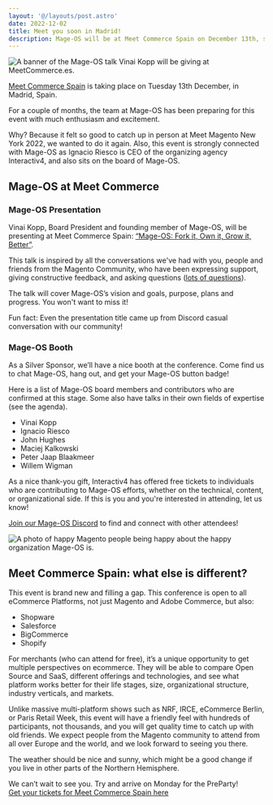 ```yaml
---
layout: '@/layouts/post.astro'
date: 2022-12-02
title: Meet you soon in Madrid!
description: Mage-OS will be at Meet Commerce Spain on December 13th, see you there!
---
```


![A banner of the Mage-OS talk Vinai Kopp will be giving at MeetCommerce.es.](/blog/2022/2022-12-02-meetcommerce-mage-os-talk-bannner.jpg)

[Meet Commerce Spain](https://meetcommerce.es/) is taking place on Tuesday 13th December, in Madrid, Spain.

For a couple of months, the team at Mage-OS has been preparing for this event with much enthusiasm and excitement.

Why? Because it felt so good to catch up in person at Meet Magento New York 2022, we wanted to do it again. Also, this event is strongly connected with Mage-OS as Ignacio Riesco is CEO of the organizing agency Interactiv4, and also sits on the board of Mage-OS.

## Mage-OS at Meet Commerce
### Mage-OS Presentation

Vinai Kopp, Board President and founding member of Mage-OS, will be presenting at Meet Commerce Spain: [“Mage-OS: Fork it, Own it, Grow it, Better”](https://www.linkedin.com/feed/update/urn:li:activity:6996423767186923520).

This talk is inspired by all the conversations we've had with you, people and friends from the Magento Community, who have been expressing support, giving constructive feedback, and asking questions ([lots of questions](https://mage-os.org/frequently-asked-questions)).

The talk will cover Mage-OS’s vision and goals, purpose, plans and progress. You won't want to miss it!

Fun fact: Even the presentation title came up from Discord casual conversation with our community!

### Mage-OS Booth
As a Silver Sponsor, we’ll have a nice booth at the conference. Come find us to chat Mage-OS, hang out, and get your Mage-OS button badge!

Here is a list of Mage-OS board members and contributors who are confirmed at this stage. Some also have talks in their own fields of expertise (see the agenda).
- Vinai Kopp
- Ignacio Riesco
- John Hughes
- Maciej Kalkowski
- Peter Jaap Blaakmeer
- Willem Wigman

As a nice thank-you gift, Interactiv4 has offered free tickets to individuals who are contributing to Mage-OS efforts, whether on the technical, content, or organizational side. If this is you and you're interested in attending, let us know!

[Join our Mage-OS Discord](https://discord.gg/9xHBTTpa) to find and connect with other attendees!

![A photo of happy Magento people being happy about the happy organization Mage-OS is.](/blog/2022/2022-12-02-meetcommerce-mageos-2.jpg)

## Meet Commerce Spain: what else is different?
This event is brand new and filling a gap. This conference is open to all eCommerce Platforms, not just Magento and Adobe Commerce, but also:

- Shopware
- Salesforce
- BigCommerce
- Shopify

For merchants (who can attend for free), it’s a unique opportunity to get multiple perspectives on ecommerce. They will be able to compare Open Source and SaaS, different offerings and technologies, and see what platform works better for their life stages, size, organizational structure, industry verticals, and markets.

Unlike massive multi-platform shows such as NRF, IRCE, eCommerce Berlin, or Paris Retail Week, this event will have a friendly feel with hundreds of participants, not thousands, and you will get quality time to catch up with old friends. We expect people from the Magento community to attend from all over Europe and the world, and we look forward to seeing you there.

The weather should be nice and sunny, which might be a good change if you live in other parts of the Northern Hemisphere.

<div class="text-center">We can’t wait to see you. Try and arrive on Monday for the PreParty!</div>

<div class="text-center"><a href="https://meetcommerce.es" target="_blank">Get your tickets for Meet Commerce Spain here</a></div>
